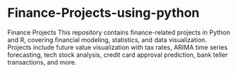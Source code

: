 # Finance-Projects-using-python
Finance Projects This repository contains finance-related projects in Python and R, covering financial modeling, statistics, and data visualization. Projects include future value visualization with tax rates, ARIMA time series forecasting, tech stock analysis, credit card approval prediction, bank teller transactions, and more.
